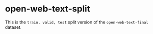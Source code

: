 # open-web-text-split

This is the `train, valid, test` split version of the `open-web-text-final` dataset.
